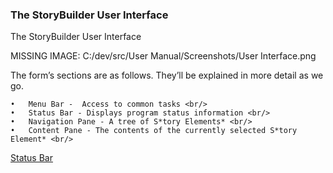 ### The StoryBuilder User Interface ###
The StoryBuilder User Interface <br/>

MISSING IMAGE: C:/dev/src/User Manual/Screenshots/User Interface.png <br/>

The form’s sections are as follows. They’ll be explained in more detail as we go. <br/>

	•	Menu Bar -  Access to common tasks <br/>
	•	Status Bar - Displays program status information <br/>
	•	Navigation Pane - A tree of S*tory Elements* <br/>
	•	Content Pane - The contents of the currently selected S*tory Element* <br/>


[Status Bar](Status_Bar.md) <br/><br/>
